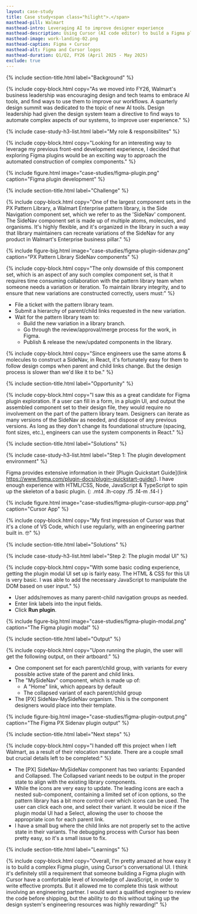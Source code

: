 ```yaml
---
layout: case-study
title: Case study<span class="hilight">.</span>
masthead-pill: Walmart
masthead-intro: Leveraging AI to improve designer experience
masthead-description: Using Cursor (AI code editor) to build a Figma plugin, allowing designers to easily construct complex organisms..
masthead-image: work-landing-02.png
masthead-caption: Figma + Cursor
masthead-alt: Figma and Cursor logos
masthead-duration: Q1/Q2, FY26 (April 2025 - May 2025)
exclude: true
---
```


{% include section-title.html label="Background" %}

{% include copy-block.html copy="As we moved into FY26, Walmart's business leadership was encouraging design and tech teams to embrace AI tools, and find ways to use them to improve our workflows. A quarterly design summit was dedicated to the topic of new AI tools. Design leadership had given the design system team a directive to find ways to automate complex aspects of our systems, to improve user experience." %}

{% include case-study-h3-list.html label="My role & responsibilites" %}

{% include copy-block.html copy="Looking for an interesting way to leverage my previous front-end development experience, I decided that exploring Figma plugins would be an exciting way to approach the automated construction of complex components." %}

{% include figure.html image="case-studies/figma-plugin.png" caption="Figma plugin development" %}

{% include section-title.html label="Challenge" %}

{% include copy-block.html copy="One of the largest component sets in the PX Pattern Library, a Walmart Enterprise pattern library, is the Side Navigation component set, which we refer to as the 'SideNav' component. The SideNav component set is made up of multiple atoms, molecules, and organisms. It's highly flexible, and it's organized in the library in such a way that library maintainers can recreate variations of the SideNav for any product in Walmart's Enterprise business pillar." %}

{% include figure-big.html image="case-studies/figma-plugin-sidenav.png" caption="PX Pattern Library SideNav components" %}

{% include copy-block.html copy="The only downside of this component set, which is an aspect of any such complex component set, is that it requires time consuming collaboration with the pattern library team when someone needs a variation or iteration. To maintain library integrity, and to ensure that new variations are constructed correctly, users must:" %}

- File a ticket with the pattern library team.
- Submit a hierarchy of parent/child links requested in the new variation.
- Wait for the pattern library team to:
	- Build the new variation in a library branch.
	- Go through the review/approval/merge process for the work, in Figma.
	- Publish & release the new/updated components in the library.

{% include copy-block.html copy="Since engineers use the same atoms & molecules to construct a SideNav, in React, it's fortunately easy for them to follow design comps when parent and child links change. But the design process is slower than we'd like it to be." %}

{% include section-title.html label="Opportunity" %}

{% include copy-block.html copy="I saw this as a great candidate for Figma plugin exploration. If a user can fill in a form, in a plugin UI, and output the assembled component set to their design file, they would require no involvement on the part of the pattern library team. Designers can iterate as many versions of the SideNav as needed, and dispose of any previous versions. As long as they don't change its foundational structure (spacing, font sizes, etc.), engineers can use the system components in React." %}

{% include section-title.html label="Solutions" %}

{% include case-study-h3-list.html label="Step 1: The plugin development environment" %}

Figma provides extensive information in their [Plugin Quickstart Guide](link https://www.figma.com/plugin-docs/plugin-quickstart-guide/). I have enough experience with HTML/CSS, Node, JavaScript & TypeScript to spin up the skeleton of a basic plugin.
{: .mt4 .lh-copy .f5 .f4-m .f4-l }

{% include figure.html image="case-studies/figma-plugin-cursor-app.png" caption="Cursor App" %}

{% include copy-block.html copy="My first impression of Cursor was that it's a clone of VS Code, which I use regularly, with an engineering partner built in. 🤓" %}

{% include section-title.html label="Solutions" %}

{% include case-study-h3-list.html label="Step 2: The plugin modal UI" %}

{% include copy-block.html copy="With some basic coding experience, getting the plugin modal UI set up is fairly easy. The HTML & CSS for this UI is very basic. I was able to add the necessary JavaScript to manipulate the DOM based on user input." %}

- User adds/removes as many parent-child navigation groups as needed.
- Enter link labels into the input fields.
- Click **Run plugin**.

{% include figure-big.html image="case-studies/figma-plugin-modal.png" caption="The Figma plugin modal" %}

{% include section-title.html label="Output" %}

{% include copy-block.html copy="Upon running the plugin, the user will get the following output, on their artboard:" %}

- One component set for each parent/child group, with variants for every possible active state of the parent and child links.
- The "MySideNav" component, which is made up of:
	- A "Home" link, which appears by default
	- The collapsed variant of each parent/child group
- The [PX] SideNav-MySideNav organism. This is the component designers would place into their template.

{% include figure-big.html image="case-studies/figma-plugin-output.png" caption="The Figma PX Sidenav plugin output" %}

{% include section-title.html label="Next steps" %}

{% include copy-block.html copy="I handed off this project when I left Walmart, as a result of their relocation mandate. There are a couple small but crucial details left to be completed:" %}

- The [PX] SideNav-MySideNav component has two variants: Expanded and Collapsed. The Collapsed variant needs to be output in the proper state to align with the existing library components.
- While the icons are very easy to update. The leading icons are each a nested sub-component, containing a limited set of icon options, so the pattern library has a bit more control over which icons can be used. The user can click each one, and select their variant. It would be nice if the plugin modal UI had a Select, allowing the user to choose the appropriate icon for each parent link.
- I have a small bug where the child links are not properly set to the active state in their variants. The debugging process with Cursor has been pretty easy, so it's a small issue to fix.

{% include section-title.html label="Learnings" %}

{% include copy-block.html copy="Overall, I'm pretty amazed at how easy it is to build a complex Figma plugin, using Cursor's conversational UI. I think it's definitely still a requirement that someone building a Figma plugin with Cursor have a comfortable level of knowledge of JavaScript, in order to write effective prompts. But it allowed me to complete this task without involving an engineering partner. I would want a qualified engineer to review the code before shipping, but the ability to do this without taking up the design system's engineering resources was highly rewarding!" %}